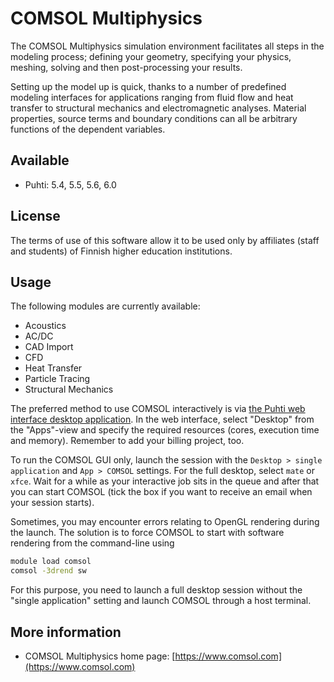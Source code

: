 # COMSOL Multiphysics

The COMSOL Multiphysics simulation environment facilitates
all steps in the modeling process; defining your geometry, specifying
your physics, meshing, solving and then post-processing your results.

Setting up the model up is quick, thanks to a number of predefined modeling
interfaces for applications ranging from fluid flow and heat transfer to
structural mechanics and electromagnetic analyses. Material properties,
source terms and boundary conditions can all be arbitrary functions of
the dependent variables.

## Available
 
- Puhti: 5.4, 5.5, 5.6, 6.0

## License
The terms of use of this software allow it to be used only by affiliates (staff and students) of Finnish higher education institutions.

## Usage

The following modules are currently available:

-   Acoustics
-   AC/DC
-   CAD Import
-   CFD
-   Heat Transfer
-   Particle Tracing
-   Structural Mechanics

The preferred method to use COMSOL interactively is via [the Puhti web interface desktop application](../computing/webinterface/desktop.md). In the web interface, select "Desktop" from the "Apps"-view and specify the required resources (cores, execution time and memory). Remember to add your billing project, too. 

To run the COMSOL GUI only, launch the session with the `Desktop > single application` and `App > COMSOL` settings. For the full desktop, select `mate` or `xfce`. Wait for a while as your interactive job sits in the queue and after that you can start COMSOL (tick the box if you want to receive an email when your session starts).

Sometimes, you may encounter errors relating to OpenGL rendering during
the launch. The solution is to force COMSOL to start with software
rendering from the command-line using

```bash
module load comsol
comsol -3drend sw
```

For this purpose, you need to launch a full desktop session without the "single application" setting and launch COMSOL through a host terminal.

## More information

- COMSOL Multiphysics home page: [https://www.comsol.com](https://www.comsol.com)
